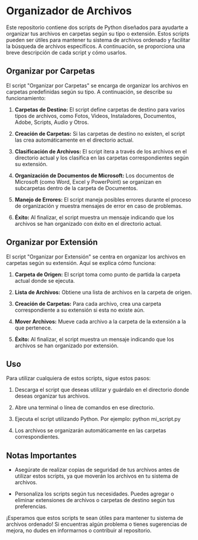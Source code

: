 # Organizador de Archivos

Este repositorio contiene dos scripts de Python diseñados para ayudarte a organizar tus archivos en carpetas según su tipo o extensión. Estos scripts pueden ser útiles para mantener tu sistema de archivos ordenado y facilitar la búsqueda de archivos específicos. A continuación, se proporciona una breve descripción de cada script y cómo usarlos.

## Organizar por Carpetas

El script "Organizar por Carpetas" se encarga de organizar los archivos en carpetas predefinidas según su tipo. A continuación, se describe su funcionamiento:

1. **Carpetas de Destino:** El script define carpetas de destino para varios tipos de archivos, como Fotos, Videos, Instaladores, Documentos, Adobe, Scripts, Audio y Otros.

2. **Creación de Carpetas:** Si las carpetas de destino no existen, el script las crea automáticamente en el directorio actual.

3. **Clasificación de Archivos:** El script itera a través de los archivos en el directorio actual y los clasifica en las carpetas correspondientes según su extensión.

4. **Organización de Documentos de Microsoft:** Los documentos de Microsoft (como Word, Excel y PowerPoint) se organizan en subcarpetas dentro de la carpeta de Documentos.

5. **Manejo de Errores:** El script maneja posibles errores durante el proceso de organización y muestra mensajes de error en caso de problemas.

6. **Éxito:** Al finalizar, el script muestra un mensaje indicando que los archivos se han organizado con éxito en el directorio actual.

## Organizar por Extensión

El script "Organizar por Extensión" se centra en organizar los archivos en carpetas según su extensión. Aquí se explica cómo funciona:

1. **Carpeta de Origen:** El script toma como punto de partida la carpeta actual donde se ejecuta.

2. **Lista de Archivos:** Obtiene una lista de archivos en la carpeta de origen.

3. **Creación de Carpetas:** Para cada archivo, crea una carpeta correspondiente a su extensión si esta no existe aún.

4. **Mover Archivos:** Mueve cada archivo a la carpeta de la extensión a la que pertenece.

5. **Éxito:** Al finalizar, el script muestra un mensaje indicando que los archivos se han organizado por extensión.

## Uso

Para utilizar cualquiera de estos scripts, sigue estos pasos:

1. Descarga el script que deseas utilizar y guárdalo en el directorio donde deseas organizar tus archivos.

2. Abre una terminal o línea de comandos en ese directorio.

3. Ejecuta el script utilizando Python. Por ejemplo: python mi_script.py

4. Los archivos se organizarán automáticamente en las carpetas correspondientes.

## Notas Importantes

- Asegúrate de realizar copias de seguridad de tus archivos antes de utilizar estos scripts, ya que moverán los archivos en tu sistema de archivos.

- Personaliza los scripts según tus necesidades. Puedes agregar o eliminar extensiones de archivos o carpetas de destino según tus preferencias.

¡Esperamos que estos scripts te sean útiles para mantener tu sistema de archivos ordenado! Si encuentras algún problema o tienes sugerencias de mejora, no dudes en informarnos o contribuir al repositorio.
